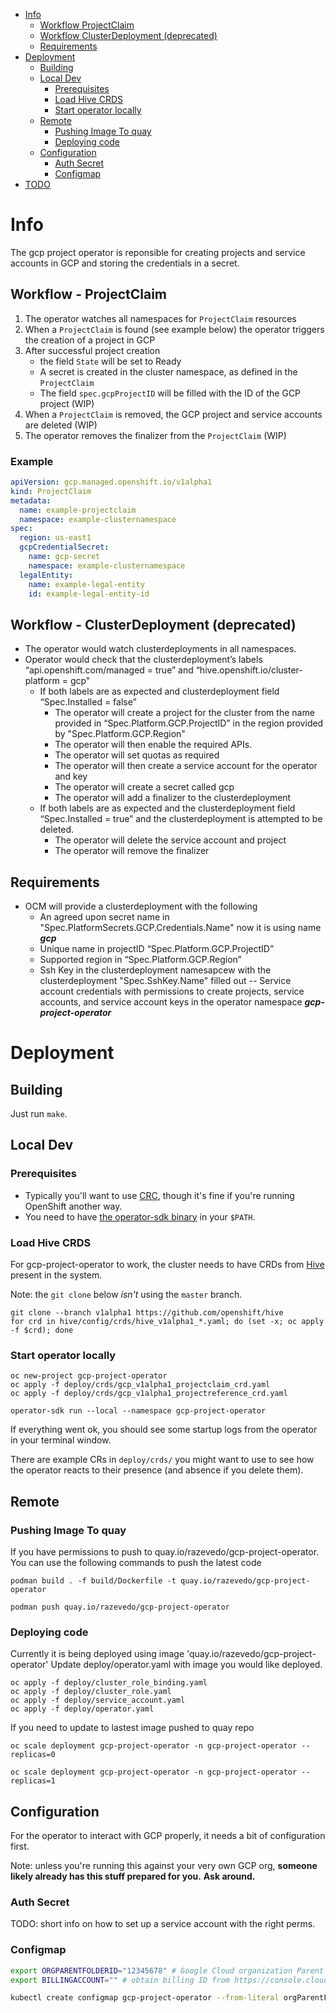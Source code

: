 
   * [Info](#info)
      * [Workflow ProjectClaim](#workflow---pjrojectclaim)
      * [Workflow ClusterDeployment (deprecated)](#workflow---clusterdeployment-deprecated)
      * [Requirements](#requirements)
   * [Deployment](#deployment)
      * [Building](#building)
      * [Local Dev](#local-dev)
         * [Prerequisites](#prerequisites)
         * [Load Hive CRDS](#load-hive-crds)
         * [Start operator locally](#start-operator-locally)
      * [Remote](#remote)
         * [Pushing Image To quay](#pushing-image-to-quay)
         * [Deploying code](#deploying-code)
      * [Configuration](#configuration)
         * [Auth Secret](#auth-secret)
         * [Configmap](#configmap)
   * [TODO](#todo)

# Info

The gcp project operator is reponsible for creating projects and service accounts in GCP and storing the credentials in a secret.

## Workflow - ProjectClaim

1. The operator watches all namespaces for `ProjectClaim` resources
2. When a `ProjectClaim` is found (see example below) the operator triggers the creation of a project in GCP
3. After successful project creation
    * the field `State` will be set to Ready
    * A secret is created in the cluster namespace, as defined in the `ProjectClaim`
    * The field `spec.gcpProjectID` will be filled with the ID of the GCP project (WIP)
4. When a `ProjectClaim` is removed, the GCP project and service accounts are deleted (WIP)
5. The operator removes the finalizer from the `ProjectClaim` (WIP)

### Example

```yaml
apiVersion: gcp.managed.openshift.io/v1alpha1
kind: ProjectClaim
metadata:
  name: example-projectclaim
  namespace: example-clusternamespace
spec:
  region: us-east1
  gcpCredentialSecret:
    name: gcp-secret
    namespace: example-clusternamespace
  legalEntity:
    name: example-legal-entity
    id: example-legal-entity-id
```

## Workflow - ClusterDeployment (deprecated)

- The operator would watch clusterdeployments in all namespaces.
- Operator would check that the clusterdeployment’s labels “api.openshift.com/managed = true” and “hive.openshift.io/cluster-platform = gcp"
  - If both labels are as expected and clusterdeployment field “Spec.Installed = false”
    - The operator will create a project for the cluster from the name provided in
“Spec.Platform.GCP.ProjectID” in the region provided by "Spec.Platform.GCP.Region"
    - The operator will then enable the required APIs.
    - The operator will set quotas as required
    - The operator will then create a service account for the operator and key
    - The operator will create a secret called gcp
    - The operator will add a finalizer to the clusterdeployment
  - If both labels are as expected and the clusterdeployment field “Spec.Installed = true” and the clusterdeployment is attempted to be deleted.
    - The operator will delete the service account and project
    - The operator will remove the finalizer

## Requirements

- OCM will provide a clusterdeployment with the following
  - An agreed upon secret name in "Spec.PlatformSecrets.GCP.Credentials.Name" now it is using name **_gcp_**
  - Unique name in projectID “Spec.Platform.GCP.ProjectID”
  - Supported region in “Spec.Platform.GCP.Region”
  - Ssh Key in the clusterdeployment namesapcew with the clusterdeployment  "Spec.SshKey.Name" filled out
-- Service account credentials with permissions to create projects, service accounts, and service account keys  in the operator namespace _**gcp-project-operator**_

# Deployment

## Building

Just run `make`.

## Local Dev

### Prerequisites

* Typically you'll want to use [CRC](https://github.com/code-ready/crc/), though it's fine if you're running OpenShift another way.
* You need to have [the operator-sdk binary](https://github.com/operator-framework/operator-sdk/releases) in your `$PATH`.

### Load Hive CRDS

For gcp-project-operator to work, the cluster needs to have CRDs from [Hive](https://github.com/openshift/hive) present in the system.

Note: the `git clone` below *isn't* using the `master` branch.

```
git clone --branch v1alpha1 https://github.com/openshift/hive
for crd in hive/config/crds/hive_v1alpha1_*.yaml; do (set -x; oc apply -f $crd); done
```

### Start operator locally

```
oc new-project gcp-project-operator
oc apply -f deploy/crds/gcp_v1alpha1_projectclaim_crd.yaml
oc apply -f deploy/crds/gcp_v1alpha1_projectreference_crd.yaml

operator-sdk run --local --namespace gcp-project-operator
```

If everything went ok, you should see some startup logs from the operator in your terminal window.

There are example CRs in `deploy/crds/` you might want to use to see how the operator reacts to their presence (and absence if you delete them).


## Remote

### Pushing Image To quay

If you have permissions to push to quay.io/razevedo/gcp-project-operator. You can use the following commands to push the latest code

```
podman build . -f build/Dockerfile -t quay.io/razevedo/gcp-project-operator

podman push quay.io/razevedo/gcp-project-operator
```

### Deploying code

Currently it is being deployed using image 'quay.io/razevedo/gcp-project-operator' Update deploy/operator.yaml with image you would like deployed.

```
oc apply -f deploy/cluster_role_binding.yaml
oc apply -f deploy/cluster_role.yaml
oc apply -f deploy/service_account.yaml
oc apply -f deploy/operator.yaml
```

If you need to update to lastest image pushed to quay repo

```
oc scale deployment gcp-project-operator -n gcp-project-operator --replicas=0

oc scale deployment gcp-project-operator -n gcp-project-operator --replicas=1
```

## Configuration

For the operator to interact with GCP properly, it needs a bit of configuration first.

Note: unless you're running this against your very own GCP org, **someone likely already has this stuff prepared for you.**
**Ask around.**

### Auth Secret

TODO: short info on how to set up a service account with the right perms.

### Configmap

```bash
export ORGPARENTFOLDERID="12345678" # Google Cloud organization Parent Folder ID
export BILLINGACCOUNT="" # obtain billing ID from https://console.cloud.google.com/billing

kubectl create configmap gcp-project-operator --from-literal orgParentFolderID=$ORGPARENTFOLDERID --from-literal billingaccount=$BILLINGACCOUNT -n gcp-project-operator

```
